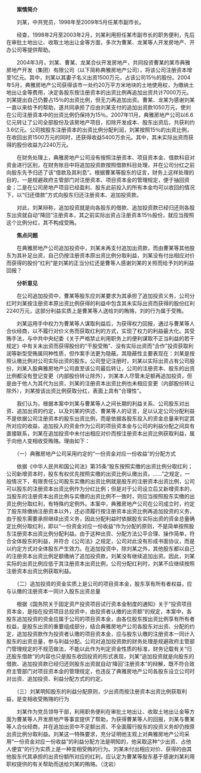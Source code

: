 　　**案情简介**

　　刘某，中共党员，1998年至2009年5月任某市副市长。

　　经查，1998年2月至2003年2月，刘某利用担任某市副市长的职务便利，先后在审批土地出让、收取土地出让金等方面，多次为曹某、龙某等人开发房地产、开办公司等提供帮助。

　　2004年3月，刘某、曹某、龙某合伙开发房地产，共同投资曹某的某市典雅房地产开发（集团）有限公司（以下简称典雅房地产公司），将该公司注册资本增至1亿元。其中，刘某以其妻子名义出资1500万元，占该公司15％的股份。2004年5月，典雅房地产公司获得该市一处约20万平方米地块的土地使用权，为缴纳土地出让金等费用，决定各股东按注册资本的出资比例再追加出资共计7000万元。刘某提出自己仍要占15％的出资比例，但无力再追加出资。曹某、龙某为感谢刘某一直以来给予的帮助，遂共同承担了应由刘某支付的追加出资款1050万元，使刘在公司注册资本中的出资比例仍保持为15％。2007年11月，典雅房地产公司以6.6亿元转让了公司全部股份及该房地产项目，扣除开发成本、股东出资后，共获利约3.6亿元。公司按股东注册资本的出资比例分配利润，刘某按照15％的出资比例，在收回出资1500万元的同时，还获得收益5400万余元。其中，其未实际出资而获得的股份收益为2240万元。

　　在财务处理上，典雅房地产公司没有按照注册资本、项目资本金、借款科目对资金进行区别，在财务账目中将追加投资款按照借款科目处理，并在公司分红之前向股东先予归还了该“借款及其利息”。根据曹某等股东的证言，财务上这样处理的目的，一是规避政府主管部门对注册资本、项目资本金的管理规定，便于抽回资金；二是在公司房地产项目已经盈利、股东此前投入的所有本金均可以收回的情况下，以“归还借款”方式向股东归还注册资本、追加投资款。

　　对此，刘某辩称，追加投资就是向各股东的借款、追加投资款已经归还则各股东出资就自动“降回”注册资本，其之前实际出资占注册资本15％股份，就应当按照这个比例分红，其不构成受贿。

　　**焦点问题**

　　在典雅房地产公司追加投资中，刘某未再支付追加出资款，而由曹某等其他股东为其补足出资，自己仍按注册资本原出资比例分取利益，刘某没有付出相应对价而获得的股份“红利”是刘某的正当分红还是曹等人感谢刘某的关照而给予刘的利益回报？

　　**分析意见**

　　在公司追加投资中，曹某等股东应刘某要求为其承担了追加投资义务，公司分红时刘某按注册资本原出资比例获得的利益中包含其未实际出资而获得的股份红利2240万元，这部分利益实质上是曹某等人送给刘的贿赂，刘的行为属于受贿。

　　刘某运用手中权力为曹某等人谋取利益后，为获得权力回报，通过与曹某等人合伙经商，以不履行对价义务而获取红利的方式，实现了权力的利益最大化。其受贿手法，与中共中央纪委《关于严格禁止利用职务上的便利谋取不正当利益的若干规定》中有关未出资而获得股份的“干股受贿”、没有实际出资而“合作”投资获取利润等新型受贿属同种性质，但作案手法更为隐蔽。其隐蔽性主要表现在：刘某是按照认缴比例对公司实际出资的股东。公司登记注册时，刘某以实际出资占有公司股份，刘某入股典雅房地产公司直至该公司最后转让，公司的注册资本、股东的出资比例都没有登记变更（内部股份转让除外），刘某本人尽管未足额再追加投资，但是由于他人为其代为出资，刘某的注册资本出资比例也未相应变更（内部股份转让除外），刘某按该出资比例获取分红，表面上具有“合理性”。

　　我们认为，根据本案中刘某与曹某等人之间长期的利益关系、公司股东对出资、追加出资的约定，以及刘某的供述、曹某等人的证言，足以认定公司分配利益不是依据公司注册资本的股东出资比例，而是依据各股东投入的资金总量来判定其所对应的收益，追加投入的资金作为公司的项目资本金与公司的利益分配之间具有直接联系，刘某在追加投资中未付出相应对价而按注册资本出资比例获取利益，属于向他人变相收受贿赂。理由如下：

　　（一）典雅房地产公司采用约定的“一份资金对应一份收益”的分配方式

　　依据《中华人民共和国公司法》第35条“股东按照实缴的出资比例分取红利；公司新增资本时，股东有权优先按照实缴的出资比例认缴出资。……”之规定，一般情况下，有限责任公司股东实缴的出资比例就是股东的注册资本出资比例，公司可以股东的注册资本出资比例作为分红比例；但是对于公司设立后又新增资本的，当股东的注册资本出资比例与实缴的出资比例不一致时，则应当按照股东实缴的出资比例分取红利，有特殊约定例外。本案中，典雅房地产公司在公司成立时，约定了股东除缴纳注册资本以外，还必须履行按注册资本出资比例再追加投资的义务，由于股东需要承担继续出资义务，因此分配利益时依据股东实际出资的资金总量确定比例分取红利，即以“一份资金对应一份收益”作为分配的原则，不是简单按照股东注册资本出资比例分配利益。由于这种出资、分配方法公平合理、操作简单，符合全体股东的利益，并符合《公司法》之规定，公司对此没有形成书面协议，而是以约定方式对全体股东产生效力。在追加投资中，除刘某之外，其他股东都以自己的注册资本出资比例足额缴纳了追加投资款，刘某没有继续追加出资。因此，刘某实际的出资比例应低于其注册资本出资比例，公司分配红利时，刘某不应继续按照注册资本出资比例获取利益。

　　（二）追加投资的资金实质上是公司的项目资本金，股东享有所有者权益，应与认缴的注册资本一同计入股东出资总量

　　根据《国务院关于固定资产投资项目试行资本金制度的通知》关于“投资项目资本金，是指在投资项目总投资中，由投资者认缴的出资额”的规定，本案中，各股东追加投资的资金应属于公司的项目资本金，由各位股东按出资比例享有所有者权益，是股东出资的重要组成部分，结合典雅房地产公司各股东对出资、分配的约定，追加投资款作为投资者认缴的项目资本金，应与股东认缴的注册资本一同计入股东的出资总量，参与利益分配。公司对追加投资款的财务处理是规避政府主管部门管理规定的不规范做法，不能以此作为判定资金性质的标准，财务记载有关“归还股东借款”的内容也只是股东收回投资的形式表现，刘某“追加投资就是向股东的借款、追加投资款已经归还则股东出资就自动‘降回’注册资本”的辩解，既不符合政府主管部门对项目资本金的管理规定，也违反了典雅房地产公司各股东设立公司时对出资、追加投资、利益分配方式的约定。

　　（三）刘某明知股东的利益分配原则，少出资而按注册资本出资比例获取利益，是变相收受贿赂的行为

　　刘某作为党员领导干部，利用职务便利在审批土地出让、收取土地出让金等方面为曹某等人开发房地产等事宜提供了帮助，为获得曹某等人的回报，刘某与曹某等人合伙经商，并在追加出资中不足额出资、不全面履行股东的投资义务却仍按原出资比例分取利益。刘某这一特殊要求，充分证明他主观上对典雅房地产公司采用“一份资金对应一份收益”的利益分配方法是明知的，他采取这种“少出资、占他人便宜”的行为实质上是一种变相受贿的行为。刘某未付出相应对价、获得的由其他股东代其承担的出资份额所对应的红利，应认定为曹某等股东基于感谢刘某利用职权提供的有关帮助而送给刘某的贿赂。（沈岩）
